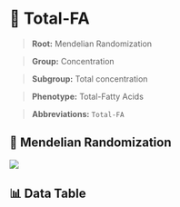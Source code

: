 # 🧪 Total-FA

> **Root:** Mendelian Randomization

> **Group:** Concentration  

> **Subgroup:** Total concentration

> **Phenotype:** Total-Fatty Acids  

> **Abbreviations:** `Total-FA`

## 🧬 Mendelian Randomization  

<img src="/MR/Figures/Inverse/TotalhengxianFA.png"/>


## 📊 Data Table


<CsvTableMRI src="/public/MR/Data/Inverse/TotalhengxianFA.csv"/>
